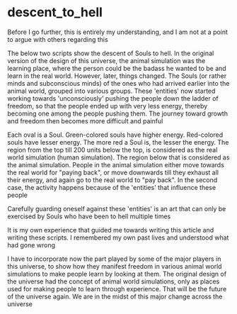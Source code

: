 # descent_to_hell

Before I go further, this is entirely my understanding, and I am not at a point to argue with others regarding this

The below two scripts show the descent of Souls to hell. In the original version of the design of this universe, the animal simulation was the learning place, where the person could be the badass he wanted to be and learn in the real world. However, later, things changed. The Souls (or rather minds and subconscious minds) of the ones who had arrived earlier into the animal world, grouped into various groups. These 'entities' now started working towards 'unconsciously' pushing the people down the ladder of freedom, so that the people ended up with very less energy, thereby becoming one among the people pushing them. The journey toward growth and freedom then becomes  more difficult and painful

Each oval is a Soul. Green-colored souls have higher energy. Red-colored souls have lesser energy. The more red a Soul is, the lesser the energy. The region from the top till 200 units below the top, is considered as the real world simulation (human simulation). The region below that is considered as the animal simulation. People in the animal simulation either move towards the real world for "paying back", or move downwards till they exhaust all their energy, and again go to the real world to "pay back". In the second case, the activity happens because of the 'entities' that influence these people

Carefully guarding oneself against these 'entities' is an art that can only be exercised by Souls who have been to hell multiple times

It is my own experience that guided me towards writing this article and writing these scripts. I remembered my own past lives and understood what had gone wrong

I have to incorporate now the part played by some of the major players in this universe, to show how they manifest freedom in various animal world simulations to make people learn by looking at them. The original design of the universe had the concept of animal world simulations, only as places used for making people to learn through experience. That will be the future of the universe again. We are in the midst of this major change across the universe
